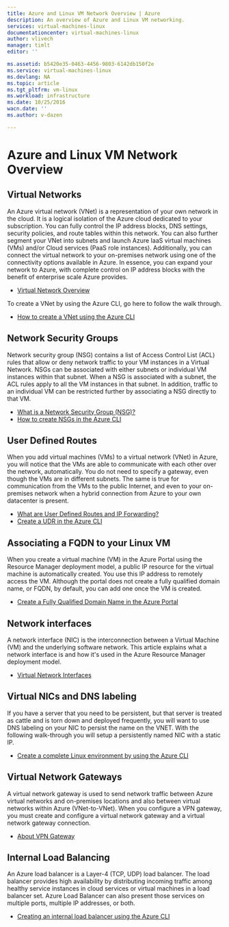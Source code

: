 ```yaml
---
title: Azure and Linux VM Network Overview | Azure
description: An overview of Azure and Linux VM networking.
services: virtual-machines-linux
documentationcenter: virtual-machines-linux
author: vlivech
manager: timlt
editor: ''

ms.assetid: b5420e35-0463-4456-9803-6142db150f2e
ms.service: virtual-machines-linux
ms.devlang: NA
ms.topic: article
ms.tgt_pltfrm: vm-linux
ms.workload: infrastructure
ms.date: 10/25/2016
wacn.date: ''
ms.author: v-dazen

---
```

# Azure and Linux VM Network Overview
## Virtual Networks
An Azure virtual network (VNet) is a representation of your own network in the cloud. It is a logical isolation of the Azure cloud dedicated to your subscription. You can fully control the IP address blocks, DNS settings, security policies, and route tables within this network. You can also further segment your VNet into subnets and launch Azure IaaS virtual machines (VMs) and/or Cloud services (PaaS role instances). Additionally, you can connect the virtual network to your on-premises network using one of the connectivity options available in Azure. In essence, you can expand your network to Azure, with complete control on IP address blocks with the benefit of enterprise scale Azure provides.

* [Virtual Network Overview](../../virtual-network/virtual-networks-overview.md)

To create a VNet by using the Azure CLI, go here to follow the walk through.

* [How to create a VNet using the Azure CLI](../../virtual-network/virtual-networks-create-vnet-arm-cli.md)

## Network Security Groups
Network security group (NSG) contains a list of Access Control List (ACL) rules that allow or deny network traffic to your VM instances in a Virtual Network. NSGs can be associated with either subnets or individual VM instances within that subnet. When a NSG is associated with a subnet, the ACL rules apply to all the VM instances in that subnet. In addition, traffic to an individual VM can be restricted further by associating a NSG directly to that VM.

* [What is a Network Security Group (NSG)?](../../virtual-network/virtual-networks-nsg.md)
* [How to create NSGs in the Azure CLI](../../virtual-network/virtual-networks-create-nsg-arm-cli.md)

## User Defined Routes
When you add virtual machines (VMs) to a virtual network (VNet) in Azure, you will notice that the VMs are able to communicate with each other over the network, automatically. You do not need to specify a gateway, even though the VMs are in different subnets. The same is true for communication from the VMs to the public Internet, and even to your on-premises network when a hybrid connection from Azure to your own datacenter is present.

* [What are User Defined Routes and IP Forwarding?](../../virtual-network/virtual-networks-udr-overview.md)
* [Create a UDR in the Azure CLI](../../virtual-network/virtual-network-create-udr-arm-cli.md)

## Associating a FQDN to your Linux VM
When you create a virtual machine (VM) in the Azure Portal using the Resource Manager deployment model, a public IP resource for the virtual machine is automatically created. You use this IP address to remotely access the VM. Although the portal does not create a fully qualified domain name, or FQDN, by default, you can add one once the VM is created.

* [Create a Fully Qualified Domain Name in the Azure Portal](portal-create-fqdn.md?toc=%2fvirtual-machines%2flinux%2ftoc.json)

## Network interfaces
A network interface (NIC) is the interconnection between a Virtual Machine (VM) and the underlying software network. This article explains what a network interface is and how it's used in the Azure Resource Manager deployment model.

* [Virtual Network Interfaces](../../virtual-network/virtual-network-network-interface.md)

## Virtual NICs and DNS labeling
If you have a server that you need to be persistent, but that server is treated as cattle and is torn down and deployed frequently, you will want to use DNS labeling on your NIC to persist the name on the VNET.  With the following walk-through you will setup a persistently named NIC with a static IP.

* [Create a complete Linux environment by using the Azure CLI](create-cli-complete.md?toc=%2fvirtual-machines%2flinux%2ftoc.json)

## Virtual Network Gateways
A virtual network gateway is used to send network traffic between Azure virtual networks and on-premises locations and also between virtual networks within Azure (VNet-to-VNet). When you configure a VPN gateway, you must create and configure a virtual network gateway and a virtual network gateway connection.

* [About VPN Gateway](../../vpn-gateway/vpn-gateway-about-vpngateways.md)

## Internal Load Balancing
An Azure load balancer is a Layer-4 (TCP, UDP) load balancer. The load balancer provides high availability by distributing incoming traffic among healthy service instances in cloud services or virtual machines in a load balancer set. Azure Load Balancer can also present those services on multiple ports, multiple IP addresses, or both.

* [Creating an internal load balancer using the Azure CLI](../../load-balancer/load-balancer-get-started-internet-arm-cli.md)
